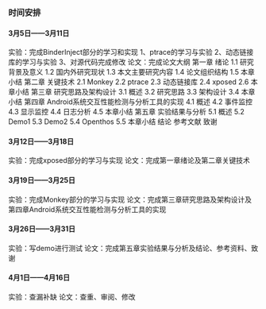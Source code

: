 ### 时间安排

#### 3月5日——3月11日
实验：完成BinderInject部分的学习和实现
     1、ptrace的学习与实验
     2、动态链接库的学习与实验
     3、对源代码完成修改
论文：完成论文大纲
第一章 绪论
1.1 研究背景及意义
1.2 国内外研究现状
1.3 本文主要研究内容
1.4 论文组织结构
1.5 本章小结
第二章 关键技术
2.1 Monkey
2.2 ptrace
2.3 动态链接库
2.4 xposed
2.6 本章小结
第三章 研究思路及架构设计
3.1 概述
3.2 研究思路
3.3 架构设计
3.4 本章小结
第四章 Android系统交互性能检测与分析工具的实现
4.1 概述
4.2 事件监控
4.3 显示监控
4.4 日志分析
4.5 本章小结
第五章 实验结果与分析
5.1 概述
5.2 Demo1
5.3 Demo2
5.4 Openthos
5.5 本章小结
结论
参考文献
致谢

#### 3月12日——3月18日
实验：完成xposed部分的学习与实现
论文：完成第一章绪论及第二章关键技术

#### 3月19日——3月25日
实验：完成Monkey部分的学习与实现
论文：完成第三章研究思路及架构设计及第四章Android系统交互性能检测与分析工具的实现
#### 3月26日——3月31日
实验：写demo进行测试
论文：完成第五章实验结果与分析及结论、参考资料、致谢
#### 4月1日——4月16日
实验：查漏补缺
论文：查重、审阅、修改
